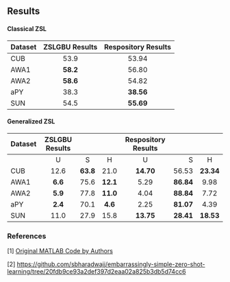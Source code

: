 ## Results

#### Classical ZSL

| Dataset       | ZSLGBU Results| Respository Results |
| ------------- |:-------------:|:-------------------:|
| CUB           |     53.9      | 	     53.94 		  |
| AWA1          |   **58.2**    |        56.80        |
| AWA2          |   **58.6**    |        54.82        |
| aPY           |     38.3      |      **38.56**      |
| SUN           |     54.5      |      **55.69**      |

#### Generalized ZSL

|Dataset  |ZSLGBU Results       |||Respository Results |||
|---------|:-----:|:-----:|:-----:|:-----:|-----:|:-----:|
|         |U      |S      |H      |U      |S     |H      |
| CUB     | 12.6 | **63.8** | 21.0 | **14.70** | 56.53 | **23.34** |
| AWA1    | **6.6** | 75.6 | **12.1** | 5.29 | **86.84** | 9.98 |
| AWA2    | **5.9** | 77.8 | **11.0** | 4.04 | **88.84** | 7.72 |
| aPY     | **2.4** | 70.1 | **4.6** | 2.25 | **81.07** | 4.39 |
| SUN     | 11.0 | 27.9 | 15.8 | **13.75** | **28.41** | **18.53** |

### References

[1] [Original MATLAB Code by Authors](https://github.com/bernard24/Embarrassingly-simple-ZSL)

[2] https://github.com/sbharadwajj/embarrassingly-simple-zero-shot-learning/tree/20fdb9ce93a2def397d2eaa02a825b3db5d74cc6
